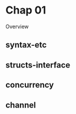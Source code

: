 Chap 01
===========

Overview


## syntax-etc


## structs-interface


## concurrency



## channel



